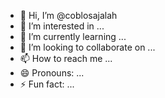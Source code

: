 - 👋 Hi, I’m @coblosajalah
- 👀 I’m interested in ...
- 🌱 I’m currently learning ...
- 💞️ I’m looking to collaborate on ...
- 📫 How to reach me ...
- 😄 Pronouns: ...
- ⚡ Fun fact: ...

<!---
coblosajalah/coblosajalah is a ✨ special ✨ repository because its `README.md` (this file) appears on your GitHub profile.
You can click the Preview link to take a look at your changes.
--->
